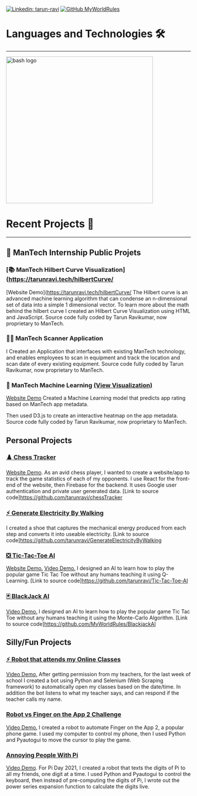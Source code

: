 [![Linkedin: tarun-ravi](https://img.shields.io/badge/-Tarun%20Ravi-blue?style=flat-square&logo=Linkedin&logoColor=white&link=https://www.linkedin.com/in/tarun-ravi/)](https://www.linkedin.com/in/tarun-ravi/)
[![GitHub MyWorldRules](https://img.shields.io/github/followers/MyWorldRules?label=follow&style=social)](https://github.com/MyWorldRules)

# Languages and Technologies 🛠️

___

<img src="https://i.ibb.co/mvF61q6/image.png" alt="bash logo" width="400">

<a name="Projects"></a>
# Recent Projects 🚧

___
## 💼 ManTech Internship Public Projets

### [📚 ManTech Hilbert Curve Visualization](https://tarunravi.tech/hilbertCurve/
[Website Demo](https://tarunravi.tech/hilbertCurve/ The Hilbert curve is an advanced machine learning algorithm that can condense an n-dimensional set of data into a simple 1 dimensional vector. To learn more about the math behind the hilbert curve I created an Hilbert Curve Visualization using HTML and JavaScript. Source code fully coded by Tarun Ravikumar, now proprietary to ManTech.

### 👨‍💻 ManTech Scanner Application
I Created an Application that interfaces with existing ManTech technology, and enables employees to scan in equipment and track the location and scan date of every existing equipment. Source code fully coded by Tarun Ravikumar, now proprietary to ManTech.

### 🤖 ManTech Machine Learning [(View Visualization)](https://tarunravi.tech/ManTechPredictingAppRating/)
[Website Demo](https://tarunravi.tech/ManTechPredictingAppRating/) Created a Machine Learning model that predicts app rating based on ManTech app metadata. 

Then used D3.js to create an interactive heatmap on the app metadata. Source code fully coded by Tarun Ravikumar, now proprietary to ManTech.

## Personal Projects
### [♟️ Chess Tracker](https://tarunravi.tech/chessTracker/#/)
[Website Demo](https://tarunravi.tech/chessTracker/#/). As an avid chess player, I wanted to create a website/app to track the game statistics of each of my opponents. I use React for the front-end of the website, then Firebase for the backend. It uses Google user authentication and private user generated data. [Link to source code]https://github.com/tarunravi/chessTracker

### [⚡ Generate Electricity By Walking](/GenerateElectricityByWalking)

I created a shoe that captures the mechanical energy produced from each step and converts it into useable electricity. [Link to source code]https://github.com/tarunravi/GenerateElectricityByWalking

### [❎ Tic-Tac-Toe AI](https://tarunravi.tech/Tic-Tac-Toe-AI/)
[Website Demo.](https://tarunravi.tech/Tic-Tac-Toe-AI/) [Video Demo.](https://www.youtube.com/watch?v=OHON6-JC-Xs) I designed an AI to learn how to play the popular game Tic Tac Toe without any humans teaching it using Q-Learning. [Link to source code]https://github.com/tarunravi/Tic-Tac-Toe-AI

### [🃏 BlackJack AI](https://github.com/MyWorldRules/BlackjackAI)
[Video Demo.](https://www.youtube.com/watch?v=VSLcoP5vAMM) I designed an AI to learn how to play the popular game Tic Tac Toe without any humans teaching it using the Monte-Carlo Algorithm. [Link to source code]https://github.com/MyWorldRules/BlackjackAI

## Silly/Fun Projects
### [⚡ Robot that attends my Online Classes ](https://www.youtube.com/watch?v=ZZ9PRr0rcuQ)
[Video Demo.](https://www.youtube.com/watch?v=ZZ9PRr0rcuQ) After getting permission from my teachers, for the last week of school I created a bot using Python and Selenium (Web Scraping framework) to automatically open my classes based on the date/time. In addition the bot listens to what my teacher says, and can respond if the teacher calls my name.

### [Robot vs Finger on the App 2 Challenge](https://www.youtube.com/watch?v=2VJTTI9BsIM)
[Video Demo.](https://www.youtube.com/watch?v=2VJTTI9BsIM) I created a robot to automate Finger on the App 2, a popular phone game. I used my computer to control my phone, then I used Python and Pyautogui to move the cursor to play the game. 

### [Annoying People With Pi](https://www.youtube.com/watch?v=LEBqrb-T1bs)
[Video Demo](https://www.youtube.com/watch?v=LEBqrb-T1bs). For Pi Day 2021, I created a robot that texts the digits of Pi to all my friends, one digit at a time. I used Python and Pyautogui to control the keyboard, then instead of pre-computing the digits of Pi, I wrote out the power series expansion function to calculate the digits live.

